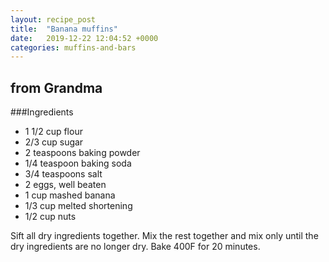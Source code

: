 ```yaml
---
layout: recipe_post
title:  "Banana muffins"
date:   2019-12-22 12:04:52 +0000
categories: muffins-and-bars
---
```


## from Grandma
###Ingredients
* 1 1/2 cup flour
* 2/3 cup sugar
* 2 teaspoons baking powder
* 1/4 teaspoon baking soda
* 3/4 teaspoons salt
* 2 eggs, well beaten
* 1 cup mashed banana
* 1/3 cup melted shortening
* 1/2 cup nuts


Sift all dry ingredients together. Mix the rest together and mix only until the dry ingredients are no longer dry. Bake 400F for 20 minutes.
